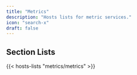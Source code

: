 ```yaml
---
title: "Metrics"
description: "Hosts lists for metric services."
icon: "search-x"
draft: false
---
```


## Section Lists

{{< hosts-lists "metrics/metrics" >}}
